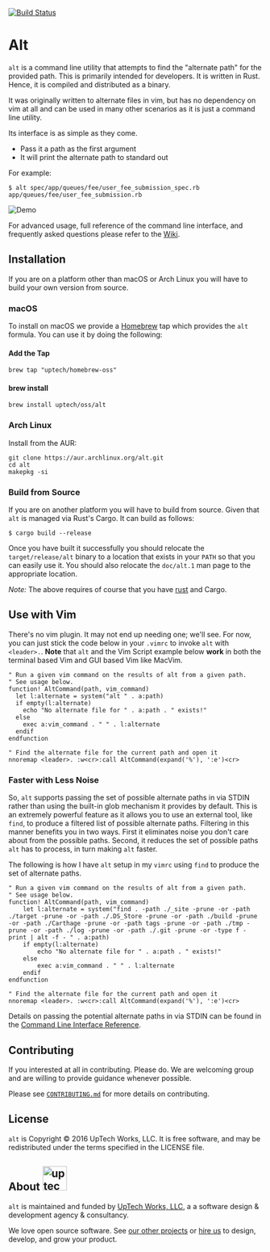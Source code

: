 [![Build Status](https://travis-ci.org/uptech/alt.svg?branch=master)](https://travis-ci.org/uptech/alt)

# Alt

`alt` is a command line utility that attempts to find the "alternate path" for
the provided path. This is primarily intended for developers. It is written in
Rust. Hence, it is compiled and distributed as a binary.

It was originally written to alternate files in vim, but has no dependency on
vim at all and can be used in many other scenarios as it is just a command line
utility.

Its interface is as simple as they come.

* Pass it a path as the first argument
* It will print the alternate path to standard out

For example:

```text
$ alt spec/app/queues/fee/user_fee_submission_spec.rb
app/queues/fee/user_fee_submission.rb
```

![Demo](https://raw.github.com/uptech/alt/master/resources/demo.gif)

For advanced usage, full reference of the command line interface, and frequently
asked questions please refer to the [Wiki](https://github.com/uptech/alt/wiki).

## Installation

If you are on a platform other than macOS or Arch Linux you will have to build
your own version from source.

### macOS

To install on macOS we provide a [Homebrew](http://brew.sh) tap which provides
the `alt` formula. You can use it by doing the following:

#### Add the Tap

```
brew tap "uptech/homebrew-oss"
```

#### brew install

```
brew install uptech/oss/alt
```

### Arch Linux

Install from the AUR:

```
git clone https://aur.archlinux.org/alt.git
cd alt
makepkg -si
```

### Build from Source

If you are on another platform you will have to build from source. Given
that `alt` is managed via Rust's Cargo. It can build as follows:

```
$ cargo build --release
```

Once you have built it successfully you should relocate the
`target/release/alt` binary to a location that exists in your `PATH` so
that you can easily use it. You should also relocate the `doc/alt.1` man page
to the appropriate location.

*Note:* The above requires of course that you have [rust](http://rust-lang.org)
and Cargo.

## Use with Vim

There's no vim plugin. It may not end up needing one; we'll see. For now, you
can just stick the code below in your `.vimrc` to invoke `alt` with `<leader>.`.
**Note** that `alt` and the Vim Script example below **work** in both the
terminal based Vim and GUI based Vim like MacVim.

```vimscript
" Run a given vim command on the results of alt from a given path.
" See usage below.
function! AltCommand(path, vim_command)
  let l:alternate = system("alt " . a:path)
  if empty(l:alternate)
    echo "No alternate file for " . a:path . " exists!"
  else
    exec a:vim_command . " " . l:alternate
  endif
endfunction

" Find the alternate file for the current path and open it
nnoremap <leader>. :w<cr>:call AltCommand(expand('%'), ':e')<cr>
```

### Faster with Less Noise

So, `alt` supports passing the set of possible alternate paths in via STDIN
rather than using the built-in glob mechanism it provides by default. This is an
extremely powerful feature as it allows you to use an external tool, like
`find`, to produce a filtered list of possible alternate paths. Filtering in
this manner benefits you in two ways. First it eliminates noise you don't care
about from the possible paths. Second, it reduces the set of possible paths
`alt` has to process, in turn making `alt` faster.

The following is how I have `alt` setup in my `vimrc` using `find` to produce
the set of alternate paths.

```vimscript
" Run a given vim command on the results of alt from a given path.
" See usage below.
function! AltCommand(path, vim_command)
	let l:alternate = system("find . -path ./_site -prune -or -path ./target -prune -or -path ./.DS_Store -prune -or -path ./build -prune -or -path ./Carthage -prune -or -path tags -prune -or -path ./tmp -prune -or -path ./log -prune -or -path ./.git -prune -or -type f -print | alt -f - " . a:path)
	if empty(l:alternate)
		echo "No alternate file for " . a:path . " exists!"
	else
		exec a:vim_command . " " . l:alternate
	endif
endfunction

" Find the alternate file for the current path and open it
nnoremap <leader>. :w<cr>:call AltCommand(expand('%'), ':e')<cr>
```

Details on passing the potential alternate paths in via STDIN can be found in
the [Command Line Interface
Reference](https://github.com/uptech/alt/wiki/Command-Line-Interface-Reference#-f--file-file).

## Contributing

If you interested at all in contributing. Please do. We are welcoming
group and are willing to provide guidance whenever possible.

Please see [`CONTRIBUTING.md`](./CONTRIBUTING.md) for more details on
contributing.

## License

`alt` is Copyright © 2016 UpTech Works, LLC. It is free software, and
may be redistributed under the terms specified in the LICENSE file.

## About <img src="http://upte.ch/img/logo.png" alt="uptech" height="48">

`alt` is maintained and funded by [UpTech Works, LLC][uptech], a a
software design & development agency & consultancy.

We love open source software. See [our other projects][community] or
[hire us][hire] to design, develop, and grow your product.

[community]: https://github.com/uptech
[hire]: http://upte.ch
[uptech]: http://upte.ch

